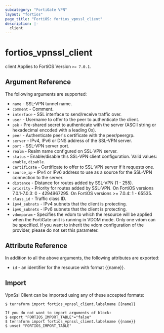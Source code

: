```yaml
---
subcategory: "FortiGate VPN"
layout: "fortios"
page_title: "FortiOS: fortios_vpnssl_client"
description: |-
  client
---
```


# fortios_vpnssl_client
client Applies to FortiOS Version `>= 7.0.1`.

## Argument Reference

The following arguments are supported:

* `name` - SSL-VPN tunnel name.
* `comment` - Comment.
* `interface` - SSL interface to send/receive traffic over.
* `user` - Username to offer to the peer to authenticate the client.
* `psk` - Pre-shared secret to authenticate with the server (ASCII string or hexadecimal encoded with a leading 0x).
* `peer` - Authenticate peer's certificate with the peer/peergrp.
* `server` - IPv4, IPv6 or DNS address of the SSL-VPN server.
* `port` - SSL-VPN server port.
* `realm` - Realm name configured on SSL-VPN server.
* `status` - Enable/disable this SSL-VPN client configuration. Valid values: `enable`, `disable`.
* `certificate` - Certificate to offer to SSL-VPN server if it requests one.
* `source_ip` - IPv4 or IPv6 address to use as a source for the SSL-VPN connection to the server.
* `distance` - Distance for routes added by SSL-VPN (1 - 255).
* `priority` - Priority for routes added by SSL-VPN. On FortiOS versions 7.0.1-7.0.3: 0 - 4294967295. On FortiOS versions >= 7.0.4: 1 - 65535.
* `class_id` - Traffic class ID.
* `ipv4_subnets` - IPv4 subnets that the client is protecting.
* `ipv6_subnets` - IPv6 subnets that the client is protecting.
* `vdomparam` - Specifies the vdom to which the resource will be applied when the FortiGate unit is running in VDOM mode. Only one vdom can be specified. If you want to inherit the vdom configuration of the provider, please do not set this parameter.


## Attribute Reference

In addition to all the above arguments, the following attributes are exported:
* `id` - an identifier for the resource with format {{name}}.

## Import

VpnSsl Client can be imported using any of these accepted formats:
```
$ terraform import fortios_vpnssl_client.labelname {{name}}

If you do not want to import arguments of block:
$ export "FORTIOS_IMPORT_TABLE"="false"
$ terraform import fortios_vpnssl_client.labelname {{name}}
$ unset "FORTIOS_IMPORT_TABLE"
```
